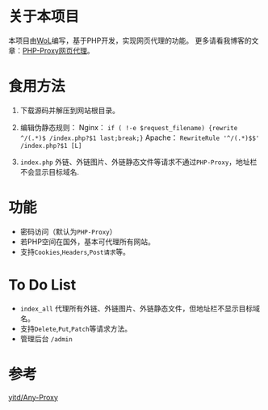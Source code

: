 # 关于本项目
本项目由[WoL](https://github.com/WoLeo-Z)编写，基于PHP开发，实现网页代理的功能。
更多请看我博客的文章：[PHP-Proxy网页代理](https://blog.wol1.cf/index.php/archives/101/)。

# 食用方法
1. 下载源码并解压到网站根目录。
2. 编辑伪静态规则：
Nginx：
`if ( !-e $request_filename) {rewrite ^/(.*)$ /index.php?$1 last;break;}`
Apache：
`RewriteRule '^/(.*)$$' /index.php?$1 [L] `

4. `index.php` 外链、外链图片、外链静态文件等请求不通过`PHP-Proxy`，地址栏不会显示目标域名.

# 功能
- 密码访问（默认为`PHP-Proxy`）
- 若PHP空间在国外，基本可代理所有网站。
- 支持`Cookies`,`Headers`,`Post请求`等。

# To Do List
- `index_all` 代理所有外链、外链图片、外链静态文件，但地址栏不显示目标域名。
- 支持`Delete`,`Put`,`Patch`等请求方法。
- 管理后台 `/admin`

# 参考
[yitd/Any-Proxy](https://github.com/yitd/Any-Proxy)
